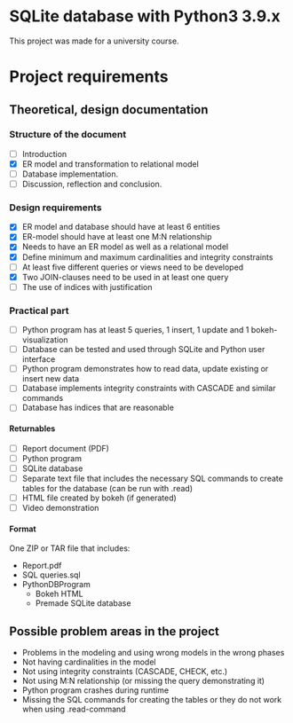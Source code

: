 # SQLite database with Python3 3.9.x
This project was made for a university course.

# Project requirements

## Theoretical, design documentation

### Structure of the document
- [ ]   Introduction
- [X]   ER model and transformation to relational model
- [ ]   Database implementation.
- [ ]   Discussion, reflection and conclusion. 

### Design requirements
- [X]   ER model and database should have at least 6 entities
- [X]   ER-model should have at least one M:N relationship
- [X]   Needs to have an ER model as well as a relational model
- [X]   Define minimum and maximum cardinalities and integrity constraints
- [ ]   At least five different queries or views need to be developed
- [X]   Two JOIN-clauses need to be used in at least one query
- [ ]   The use of indices with justification

### Practical part
- [ ]   Python program has at least 5 queries, 1 insert, 1 update and 1 bokeh-visualization
- [ ]   Database can be tested and used through SQLite and Python user interface
- [ ]   Python program demonstrates how to read data, update existing or insert new data
- [ ]   Database implements integrity constraints with CASCADE and similar commands
- [ ]   Database has indices that are reasonable

#### Returnables
- [ ]   Report document (PDF)
- [ ]   Python program
- [ ]   SQLite database
- [ ]   Separate text file that includes the necessary SQL commands to create tables for the database (can be run with .read)
- [ ]   HTML file created by bokeh (if generated)
- [ ]   Video demonstration

#### Format
One ZIP or TAR file that includes:
- Report.pdf
- SQL queries.sql
- PythonDBProgram
    - Bokeh HTML
    - Premade SQLite database

## Possible problem areas in the project
- Problems in the modeling and using wrong models in the wrong phases
- Not having cardinalities in the model
- Not using integrity constraints (CASCADE, CHECK, etc.)
- Not using M:N relationship (or missing the query demonstrating it)
- Python program crashes during runtime
- Missing the SQL commands for creating the tables or they do not work when using .read-command